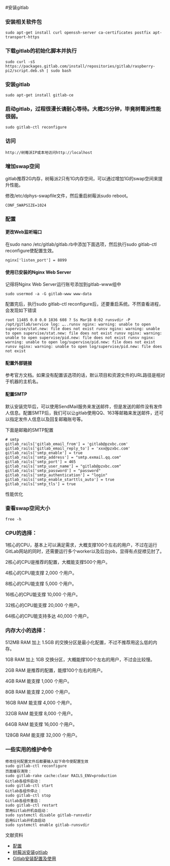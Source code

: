 #安装gitlab

### 安装相关软件包

```
sudo apt-get install curl openssh-server ca-certificates postfix apt-transport-https
```

### 下载gitlab的初始化脚本并执行

```
sudo curl -sS https://packages.gitlab.com/install/repositories/gitlab/raspberry-pi2/script.deb.sh | sudo bash
```

### 安装gitlab

```
sudo apt-get install gitlab-ce
```

### 启动gitlab，过程很漫长请耐心等待。大概25分钟，毕竟树莓派性能很弱。

```
sudo gitlab-ctl reconfigure
```

### 访问  
```
http://树莓派IP或本地访问http://localhost
```

### 增加swap空间

gitlab推荐2G内存，树莓派2只有1G内存空间，可以通过增加1G的swap空间来提升性能。

修改/etc/dphys-swapfile文件，然后重启树莓派sudo reboot。

```
CONF_SWAPSIZE=1024
```

### 配置

#### 更改Web监听端口

在sudo nano /etc/gitlab/gitlab.rb中添加下面选项，然后执行sudo gitlab-ctl reconfigure使配置生效。

```
nginx['listen_port'] = 8899
```

#### 使用已安装的Nginx Web Server

记得将Nginx Web Server运行账号添加到gitlab-www组中

```
sudo usermod -a -G gitlab-www www-data
```

配置完后，执行sudo gitlab-ctl reconfigure后，还要重启系统。不然查看进程，会发现如下错误

```
root 11485 0.0 0.0 1836 608 ? Ss Mar18 0:02 runsvdir -P /opt/gitlab/service log: …..runsv nginx: warning: unable to open supervise/stat.new: file does not exist runsv nginx: warning: unable to open supervise/stat.new: file does not exist runsv nginx: warning: unable to open supervise/pid.new: file does not exist runsv nginx: warning: unable to open log/supervise/pid.new: file does not exist runsv nginx: warning: unable to open log/supervise/pid.new: file does not exist
```

#### 配置外部链接

参考官方文档。如果没有配置该选项的话，默认项目和资源文件的URL路径是相对于机器的主机名。

#### 配置SMTP

默认安装完毕后，可以使用SendMail服务来发送邮件，但是发送的邮件没有发件人信息。配置SMTP后，我们可以让gitlab使用QQ、163等邮箱来发送邮件，还可以指定发件人信息以及回复邮箱账号等。

下面是邮箱的SMTP配置

```
# smtp
gitlab_rails['gitlab_email_from'] = 'gitlab@pzxbc.com'
gitlab_rails['gitlab_email_reply_to'] = 'xxx@pzxbc.com'
gitlab_rails['smtp_enable'] = true
gitlab_rails['smtp_address'] = "smtp.exmail.qq.com"
gitlab_rails['smtp_port'] = 465
gitlab_rails['smtp_user_name'] = "gitlab@pzxbc.com"
gitlab_rails['smtp_password'] = "password"
gitlab_rails['smtp_authentication'] = "login"
gitlab_rails['smtp_enable_starttls_auto'] = true
gitlab_rails['smtp_tls'] = true
```

性能优化

### 查看swap空间大小

```
free -h
```

### CPU的选择：

1核心的CPU，基本上可以满足需求，大概支撑100个左右的用户，不过在运行GitLab网站的同时，还需要运行多个worker以及后台job，显得有点捉襟见肘了。

2核心的CPU是推荐的配置，大概能支撑500个用户。

4核心的CPU能支撑 2,000 个用户。

8核心的CPU能支撑 5,000 个用户。

16核心的CPU能支撑 10,000 个用户。

32核心的CPU能支撑 20,000 个用户。

64核心的CPU能支持多达 40,000 个用户。

### 内存大小的选择：

512MB RAM 加上 1.5GB 的交换分区是最小化配置，不过不推荐用这么低的内存。

1GB RAM 加上 1GB 交换分区，大概能撑100个左右的用户，不过会比较慢。

2GB RAM 是推荐的配置，能撑100个左右的用户。

4GB RAM 能支撑 1,000 个用户。

8GB RAM 能支撑 2,000 个用户。

16GB RAM 能支撑 4,000 个用户。

32GB RAM 能支撑 8,000 个用户。

64GB RAM 能支撑 16,000 个用户。

128GB RAM 能支撑 32,000 个用户。

### 一些实用的维护命令

```
修改任何配置文件后都要输入如下命令使配置生效
sudo gitlab-ctl reconfigure
页面缓存清除：
sudo gitlab-rake cache:clear RAILS_ENV=production
Gitlab各组件启动：
sudo gitlab-ctl start
Gitlab各组件停止：
sudo gitlab-ctl stop
Gitlab各组件重启：
sudo gitlab-ctl restart
禁用Gitlab开机自启动：
sudo systemctl disable gitlab-runsvdir
启用Gitlab开机自启动
sudo systemctl enable gitlab-runsvdir
```



文献资料
- [配置](https://gitlab.com/gitlab-org/omnibus-gitlab/blob/master/doc/settings/configuration.md)
- [树莓派安装gitliab](http://www.voidcn.com/blog/725689/article/p-6160172.html)
- [Gitlab安装配置及使用](http://blog.pzxbc.com/2016/03/22/gitlab-install-configure/)
